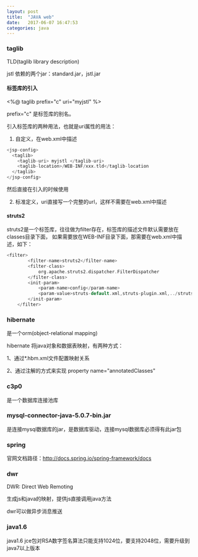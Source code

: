 ```yaml
---
layout: post
title:  "JAVA web"
date:   2017-06-07 16:47:53
categories: java
---
```


### taglib

TLD(taglib library description)

jstl 依赖的两个jar：standard.jar，jstl.jar

#### 标签库的引入

<%@ taglib prefix="c" uri="myjstl" %>

prefix="c" 是标签库的别名。

引入标签库的两种用法，也就是uri属性的用法：

1) 自定义，在web.xml中描述

```c
<jsp-config>
  <taglib>
    <taglib-uri> myjstl </taglib-uri>
	<taglib-location>/WEB-INF/xxx.tld</taglib-location
  </taglib>
</jsp-config>
```

然后直接在引入的时候使用

2) 标准定义，uri直接写一个完整的url，这样不需要在web.xml中描述

#### struts2

struts2是一个标签库，往往做为filter存在，标签库的描述文件默认需要放在classes目录下面，
如果需要放在WEB-INF目录下面，那需要在web.xml中描述，如下：
```c
<filter>
		<filter-name>struts2</filter-name>
		<filter-class>
			org.apache.struts2.dispatcher.FilterDispatcher
		</filter-class>
		<init-param>  
            <param-name>config</param-name>  
            <param-value>struts-default.xml,struts-plugin.xml,../struts.xml,../struts_config.xml</param-value>  
        </init-param> 
	</filter>
```

### hibernate

是一个orm(object-relational mapping)

hibernate 将java对象和数据表映射，有两种方式：

1、通过*.hbm.xml文件配置映射关系

2、通过注解的方式来实现 property name="annotatedClasses"

### c3p0

是一个数据库连接池库

### mysql-connector-java-5.0.7-bin.jar

是连接mysql数据库的jar，是数据库驱动，连接mysql数据库必须得有此jar包

### spring

官网文档路径：http://docs.spring.io/spring-framework/docs

### dwr

DWR: Direct Web Remoting

生成js和java的映射，提供js直接调用java方法

dwr可以做异步消息推送

### java1.6

java1.6 jce包对RSA数字签名算法只能支持1024位，要支持2048位，需要升级到java7以上版本



